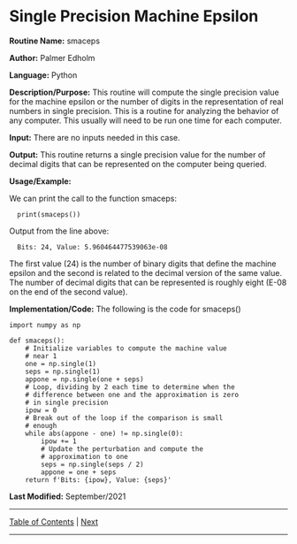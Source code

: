 # Single Precision Machine Epsilon

**Routine Name:**           smaceps

**Author:** Palmer Edholm

**Language:** Python

**Description/Purpose:** This routine will compute the single precision value for the machine epsilon or the number of digits
in the representation of real numbers in single precision. This is a routine for analyzing the behavior of any computer. This
usually will need to be run one time for each computer.

**Input:** There are no inputs needed in this case.

**Output:** This routine returns a single precision value for the number of decimal digits that can be represented on the
computer being queried.

**Usage/Example:**

We can print the call to the function smaceps:

      print(smaceps())

Output from the line above:

      Bits: 24, Value: 5.960464477539063e-08

The first value (24) is the number of binary digits that define the machine epsilon and the second is related to the
decimal version of the same value. The number of decimal digits that can be represented is roughly eight (E-08 on the
end of the second value).

**Implementation/Code:** The following is the code for smaceps()
```
import numpy as np

def smaceps():
    # Initialize variables to compute the machine value
    # near 1
    one = np.single(1)
    seps = np.single(1)
    appone = np.single(one + seps)
    # Loop, dividing by 2 each time to determine when the
    # difference between one and the approximation is zero
    # in single precision
    ipow = 0
    # Break out of the loop if the comparison is small
    # enough
    while abs(appone - one) != np.single(0):
        ipow += 1
        # Update the perturbation and compute the
        # approximation to one
        seps = np.single(seps / 2)
        appone = one + seps
    return f'Bits: {ipow}, Value: {seps}'
```
**Last Modified:** September/2021
<hr>

[Table of Contents](toc/manual_toc.md)
| [Next](dmaceps.md)

<hr>
